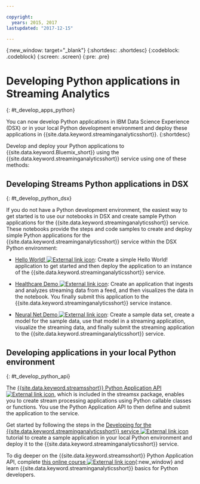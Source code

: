 ```yaml
---

copyright:
  years: 2015, 2017
lastupdated: "2017-12-15"

---
```


<!-- Attribute definitions -->
{:new_window: target="_blank"}
{:shortdesc: .shortdesc}
{:codeblock: .codeblock}
{:screen: .screen}
{:pre: .pre}

# Developing Python applications in Streaming Analytics
{: #t_develop_apps_python}

You can now develop Python applications in IBM Data Science Experience (DSX) or in your local Python development environment and deploy these applications in {{site.data.keyword.streaminganalyticsshort}}.
{:shortdesc}

Develop and deploy your Python applications to {{site.data.keyword.Bluemix_short}} using the {{site.data.keyword.streaminganalyticsshort}} service using one of these methods:


## Developing Streams Python applications in DSX
{: #t_develop_python_dsx}

If you do not have a Python development environment, the easiest way to get started is to use our  notebooks in DSX and create sample Python applications for the {{site.data.keyword.streaminganalyticsshort}} service. These notebooks provide the steps and code samples to create and deploy simple Python applications for the {{site.data.keyword.streaminganalyticsshort}} service within the DSX Python environment:

* [Hello World! ![External link icon](../../icons/launch-glyph.svg "External link icon")](https://apsportal.ibm.com/exchange/public/entry/view/9fc33ce7301f10e21a9f92039ca9c6e8): Create a simple Hello World! application to get started and then deploy the application to an instance of the {{site.data.keyword.streaminganalyticsshort}} service.

* [Healthcare Demo ![External link icon](../../icons/launch-glyph.svg "External link icon")](https://apsportal.ibm.com/exchange/public/entry/view/9fc33ce7301f10e21a9f92039cad29a6): Create an application that ingests and analyzes streaming data from a feed, and then visualizes the data in the notebook. You finally submit this application to the {{site.data.keyword.streaminganalyticsshort}} service instance.

* [Neural Net Demo ![External link icon](../../icons/launch-glyph.svg "External link icon")](https://apsportal.ibm.com/exchange/public/entry/view/9fc33ce7301f10e21a9f92039ca60bb7): Create a sample data set, create a model for the sample data, use that model in a streaming application, visualize the streaming data, and finally submit the streaming application to the {{site.data.keyword.streaminganalyticsshort}} service.

## Developing applications in your local Python environment
 {: #t_develop_python_api}

 The [{{site.data.keyword.streamsshort}} Python Application API ![External link icon](../../icons/launch-glyph.svg "External link icon")](http://ibmstreams.github.io/streamsx.documentation/docs/python/python-appapi-devguide/#50-api-features), which is included in the streamsx package, enables you to create stream processing applications using Python callable classes or functions. You use the Python Application API to then define and submit the application to the service.

Get started by following the steps in the [Developing for the {{site.data.keyword.streaminganalyticsshort}} service ![External link icon](../../icons/launch-glyph.svg "External link icon")](http://ibmstreams.github.io/streamsx.documentation/docs/python/1.6/python-appapi-devguide-2a/index.html) tutorial to create a sample application in your local Python environment and deploy it to the {{site.data.keyword.streaminganalyticsshort}} service.

To dig deeper on the {{site.data.keyword.streamsshort}} Python Application API, complete [this online course ![External link icon](../../icons/launch-glyph.svg "External link icon")](https://developer.ibm.com/courses/all/streaming-analytics-basics-python-developers/){:new_window} and learn {{site.data.keyword.streaminganalyticsshort}} basics for Python developers.
